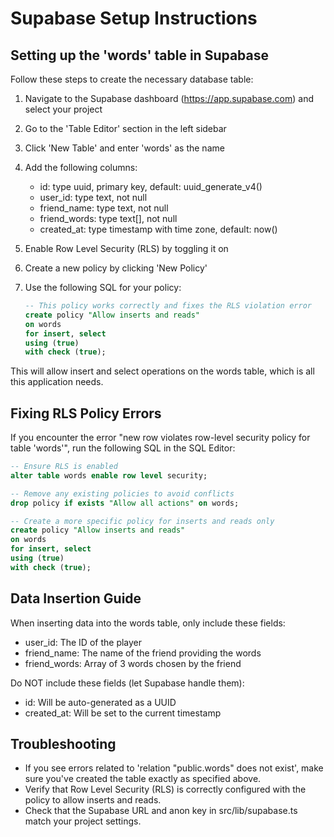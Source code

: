 # Supabase Setup Instructions

## Setting up the 'words' table in Supabase

Follow these steps to create the necessary database table:

1. Navigate to the Supabase dashboard (https://app.supabase.com) and select your project
2. Go to the 'Table Editor' section in the left sidebar
3. Click 'New Table' and enter 'words' as the name

4. Add the following columns:
   - id: type uuid, primary key, default: uuid_generate_v4()
   - user_id: type text, not null
   - friend_name: type text, not null
   - friend_words: type text[], not null
   - created_at: type timestamp with time zone, default: now()

5. Enable Row Level Security (RLS) by toggling it on
6. Create a new policy by clicking 'New Policy'
7. Use the following SQL for your policy:
   ```sql
   -- This policy works correctly and fixes the RLS violation error
   create policy "Allow inserts and reads"
   on words
   for insert, select
   using (true)
   with check (true);
   ```

This will allow insert and select operations on the words table, which is all this application needs.

## Fixing RLS Policy Errors

If you encounter the error "new row violates row-level security policy for table 'words'", run the following SQL in the SQL Editor:

```sql
-- Ensure RLS is enabled
alter table words enable row level security;

-- Remove any existing policies to avoid conflicts
drop policy if exists "Allow all actions" on words;

-- Create a more specific policy for inserts and reads only
create policy "Allow inserts and reads"
on words
for insert, select
using (true)
with check (true);
```

## Data Insertion Guide

When inserting data into the words table, only include these fields:
- user_id: The ID of the player
- friend_name: The name of the friend providing the words
- friend_words: Array of 3 words chosen by the friend

Do NOT include these fields (let Supabase handle them):
- id: Will be auto-generated as a UUID
- created_at: Will be set to the current timestamp

## Troubleshooting

- If you see errors related to 'relation "public.words" does not exist', make sure you've created the table exactly as specified above.
- Verify that Row Level Security (RLS) is correctly configured with the policy to allow inserts and reads.
- Check that the Supabase URL and anon key in src/lib/supabase.ts match your project settings. 